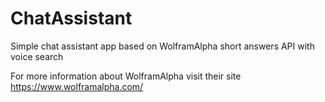 # ChatAssistant

Simple chat assistant app based on WolframAlpha short answers API with voice search

For more information about WolframAlpha visit their site https://www.wolframalpha.com/
